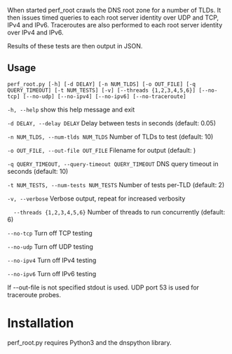 When started perf_root crawls the DNS root zone for a number of
TLDs. It then issues timed queries to each root server identity over UDP and TCP, IPv4
and IPv6. Traceroutes are also performed to each root server identity
over IPv4 and IPv6.

Results of these tests are then output in JSON.

## Usage
``
perf_root.py [-h] [-d DELAY] [-n NUM_TLDS] [-o OUT_FILE]
                    [-q QUERY_TIMEOUT] [-t NUM_TESTS] [-v]
                    [--threads {1,2,3,4,5,6}] [--no-tcp] [--no-udp]
                    [--no-ipv4] [--no-ipv6] [--no-traceroute]
``

``-h, --help``
show this help message and exit

``-d DELAY, --delay DELAY``
Delay between tests in seconds (default: 0.05)

``-n NUM_TLDS, --num-tlds NUM_TLDS``
Number of TLDs to test (default: 10)

``-o OUT_FILE, --out-file OUT_FILE``
Filename for output (default: )

``-q QUERY_TIMEOUT, --query-timeout QUERY_TIMEOUT``
DNS query timeout in seconds (default: 10)

``-t NUM_TESTS, --num-tests NUM_TESTS``
Number of tests per-TLD (default: 2)

``-v, --verbose``
Verbose output, repeat for increased verbosity

``  --threads {1,2,3,4,5,6}``
Number of threads to run concurrently (default: 6)

``--no-tcp``
Turn off TCP testing

``--no-udp``
Turn off UDP testing

``--no-ipv4``
Turn off IPv4 testing

``--no-ipv6``
Turn off IPv6 testing

If --out-file is not specified stdout is used. UDP port 53 is used for
traceroute probes.

# Installation
perf_root.py requires Python3 and the dnspython library.
